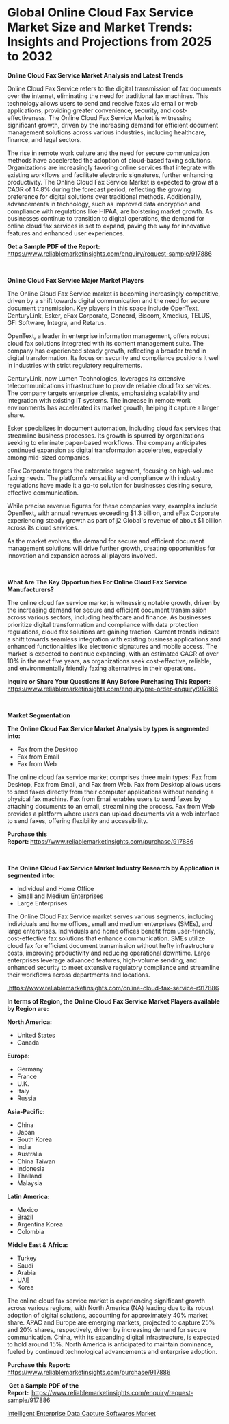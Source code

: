 <p><h1>Global Online Cloud Fax Service Market Size and Market Trends: Insights and Projections from 2025 to 2032</h1></p><p><strong>Online Cloud Fax Service Market Analysis and Latest Trends</strong></p>
<p><p>Online Cloud Fax Service refers to the digital transmission of fax documents over the internet, eliminating the need for traditional fax machines. This technology allows users to send and receive faxes via email or web applications, providing greater convenience, security, and cost-effectiveness. The Online Cloud Fax Service Market is witnessing significant growth, driven by the increasing demand for efficient document management solutions across various industries, including healthcare, finance, and legal sectors. </p><p>The rise in remote work culture and the need for secure communication methods have accelerated the adoption of cloud-based faxing solutions. Organizations are increasingly favoring online services that integrate with existing workflows and facilitate electronic signatures, further enhancing productivity. The Online Cloud Fax Service Market is expected to grow at a CAGR of 14.8% during the forecast period, reflecting the growing preference for digital solutions over traditional methods. Additionally, advancements in technology, such as improved data encryption and compliance with regulations like HIPAA, are bolstering market growth. As businesses continue to transition to digital operations, the demand for online cloud fax services is set to expand, paving the way for innovative features and enhanced user experiences.</p></p>
<p><strong>Get a Sample PDF of the Report:&nbsp;</strong> <a href="https://www.reliablemarketinsights.com/enquiry/request-sample/917886?utm_campaign=3008&utm_medium=2&utm_source=Github&utm_content=ia&utm_term=07032025&utm_id=online-cloud-fax-service">https://www.reliablemarketinsights.com/enquiry/request-sample/917886</a></p>
<p>&nbsp;</p>
<p><strong>Online Cloud Fax Service Major Market Players</strong></p>
<p><p>The Online Cloud Fax Service market is becoming increasingly competitive, driven by a shift towards digital communication and the need for secure document transmission. Key players in this space include OpenText, CenturyLink, Esker, eFax Corporate, Concord, Biscom, Xmedius, TELUS, GFI Software, Integra, and Retarus.</p><p>OpenText, a leader in enterprise information management, offers robust cloud fax solutions integrated with its content management suite. The company has experienced steady growth, reflecting a broader trend in digital transformation. Its focus on security and compliance positions it well in industries with strict regulatory requirements.</p><p>CenturyLink, now Lumen Technologies, leverages its extensive telecommunications infrastructure to provide reliable cloud fax services. The company targets enterprise clients, emphasizing scalability and integration with existing IT systems. The increase in remote work environments has accelerated its market growth, helping it capture a larger share.</p><p>Esker specializes in document automation, including cloud fax services that streamline business processes. Its growth is spurred by organizations seeking to eliminate paper-based workflows. The company anticipates continued expansion as digital transformation accelerates, especially among mid-sized companies.</p><p>eFax Corporate targets the enterprise segment, focusing on high-volume faxing needs. The platform’s versatility and compliance with industry regulations have made it a go-to solution for businesses desiring secure, effective communication.</p><p>While precise revenue figures for these companies vary, examples include OpenText, with annual revenues exceeding $1.3 billion, and eFax Corporate experiencing steady growth as part of j2 Global's revenue of about $1 billion across its cloud services.</p><p>As the market evolves, the demand for secure and efficient document management solutions will drive further growth, creating opportunities for innovation and expansion across all players involved.</p></p>
<p>&nbsp;</p>
<p><strong>What Are The Key Opportunities For Online Cloud Fax Service Manufacturers?</strong></p>
<p><p>The online cloud fax service market is witnessing notable growth, driven by the increasing demand for secure and efficient document transmission across various sectors, including healthcare and finance. As businesses prioritize digital transformation and compliance with data protection regulations, cloud fax solutions are gaining traction. Current trends indicate a shift towards seamless integration with existing business applications and enhanced functionalities like electronic signatures and mobile access. The market is expected to continue expanding, with an estimated CAGR of over 10% in the next five years, as organizations seek cost-effective, reliable, and environmentally friendly faxing alternatives in their operations.</p></p>
<p><strong>Inquire or Share Your Questions If Any Before Purchasing This Report:</strong> <a href="https://www.reliablemarketinsights.com/enquiry/pre-order-enquiry/917886?utm_campaign=3008&utm_medium=2&utm_source=Github&utm_content=ia&utm_term=07032025&utm_id=online-cloud-fax-service">https://www.reliablemarketinsights.com/enquiry/pre-order-enquiry/917886</a></p>
<p>&nbsp;</p>
<p><strong>Market Segmentation</strong></p>
<p><strong>The Online Cloud Fax Service Market Analysis by types is segmented into:</strong></p>
<p><ul><li>Fax from the Desktop</li><li>Fax from Email</li><li>Fax from Web</li></ul></p>
<p><p>The online cloud fax service market comprises three main types: Fax from Desktop, Fax from Email, and Fax from Web. Fax from Desktop allows users to send faxes directly from their computer applications without needing a physical fax machine. Fax from Email enables users to send faxes by attaching documents to an email, streamlining the process. Fax from Web provides a platform where users can upload documents via a web interface to send faxes, offering flexibility and accessibility.</p></p>
<p><strong>Purchase this Report:&nbsp;</strong><a href="https://www.reliablemarketinsights.com/purchase/917886?utm_campaign=3008&utm_medium=2&utm_source=Github&utm_content=ia&utm_term=07032025&utm_id=online-cloud-fax-service">https://www.reliablemarketinsights.com/purchase/917886</a></p>
<p>&nbsp;</p>
<p><strong>The Online Cloud Fax Service Market Industry Research by Application is segmented into:</strong></p>
<p><ul><li>Individual and Home Office</li><li>Small and Medium Enterprises</li><li>Large Enterprises</li></ul></p>
<p><p>The Online Cloud Fax Service market serves various segments, including individuals and home offices, small and medium enterprises (SMEs), and large enterprises. Individuals and home offices benefit from user-friendly, cost-effective fax solutions that enhance communication. SMEs utilize cloud fax for efficient document transmission without hefty infrastructure costs, improving productivity and reducing operational downtime. Large enterprises leverage advanced features, high-volume sending, and enhanced security to meet extensive regulatory compliance and streamline their workflows across departments and locations.</p></p>
<p><a href="https://www.reliablemarketinsights.com/online-cloud-fax-service-r917886?utm_campaign=3008&utm_medium=2&utm_source=Github&utm_content=ia&utm_term=07032025&utm_id=online-cloud-fax-service">&nbsp;https://www.reliablemarketinsights.com/online-cloud-fax-service-r917886</a></p>
<p><strong>In terms of Region, the Online Cloud Fax Service Market Players available by Region are:</strong></p>
<p>
    <p> <strong> North America: </strong>
        <ul>
            <li>United States</li>
            <li>Canada</li>
        </ul>
        </p> 
    <p> <strong> Europe: </strong>
        <ul>
            <li>Germany</li>
            <li>France</li>
            <li>U.K.</li>
            <li>Italy</li>
            <li>Russia</li>
        </ul>
        </p> 
    <p> <strong> Asia-Pacific: </strong>
        <ul>
            <li>China</li>
            <li>Japan</li>
            <li>South Korea</li>
            <li>India</li>
            <li>Australia</li>
            <li>China Taiwan</li>
            <li>Indonesia</li>
            <li>Thailand</li>
            <li>Malaysia</li>
        </ul>
        </p> 
    <p> <strong> Latin America: </strong>
        <ul>
            <li>Mexico</li>
            <li>Brazil</li>
            <li>Argentina Korea</li>
            <li>Colombia</li>
        </ul>
        </p> 
    <p> <strong> Middle East & Africa: </strong>
        <ul>
            <li>Turkey</li>
            <li>Saudi</li>
            <li>Arabia</li>
            <li>UAE</li>
            <li>Korea</li>
        </ul>
    </p>
    </p>
<p><p>The online cloud fax service market is experiencing significant growth across various regions, with North America (NA) leading due to its robust adoption of digital solutions, accounting for approximately 40% market share. APAC and Europe are emerging markets, projected to capture 25% and 20% shares, respectively, driven by increasing demand for secure communication. China, with its expanding digital infrastructure, is expected to hold around 15%. North America is anticipated to maintain dominance, fueled by continued technological advancements and enterprise adoption.</p></p>
<p><strong>Purchase this Report: </strong><a href="https://www.reliablemarketinsights.com/purchase/917886?utm_campaign=3008&utm_medium=2&utm_source=Github&utm_content=ia&utm_term=07032025&utm_id=online-cloud-fax-service">https://www.reliablemarketinsights.com/purchase/917886</a></p>
<p>&nbsp;<strong>Get a Sample PDF of the Report:&nbsp;&nbsp;</strong><a href="https://www.reliablemarketinsights.com/enquiry/request-sample/917886?utm_campaign=3008&utm_medium=2&utm_source=Github&utm_content=ia&utm_term=07032025&utm_id=online-cloud-fax-service">https://www.reliablemarketinsights.com/enquiry/request-sample/917886</a></p>
<p><strong></strong></p>
<p><p><a href="https://github.com/akrachveslov/Market-Research-Report-List-1/blob/main/intelligent-enterprise-data-capture-softwares-market.md?utm_campaign=3008&utm_medium=2&utm_source=Github&utm_content=ia&utm_term=07032025&utm_id=online-cloud-fax-service">Intelligent Enterprise Data Capture Softwares Market</a></p></p>